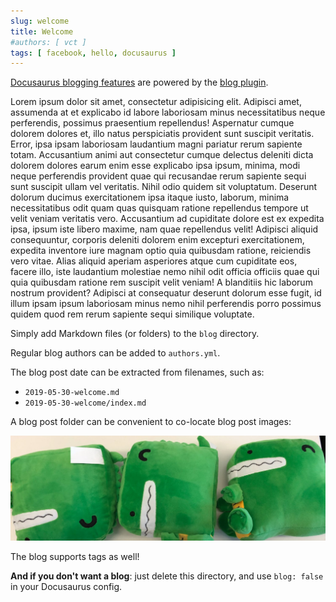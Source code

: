 ```yaml
---
slug: welcome
title: Welcome
#authors: [ vct ]
tags: [ facebook, hello, docusaurus ]
---
```


[Docusaurus blogging features](https://docusaurus.io/docs/blog) are powered by the [blog plugin](https://docusaurus.io/docs/api/plugins/@docusaurus/plugin-content-blog).

Lorem ipsum dolor sit amet, consectetur adipisicing elit. Adipisci amet, assumenda at et explicabo id labore laboriosam minus necessitatibus neque perferendis, possimus praesentium repellendus! Aspernatur cumque dolorem dolores et, illo natus perspiciatis provident sunt suscipit veritatis. Error, ipsa ipsam laboriosam laudantium magni pariatur rerum sapiente totam. Accusantium animi aut consectetur cumque delectus deleniti dicta dolorem dolores earum enim esse explicabo ipsa ipsum, minima, modi neque perferendis provident quae qui recusandae rerum sapiente sequi sunt suscipit ullam vel veritatis. Nihil odio quidem sit voluptatum. Deserunt dolorum ducimus exercitationem ipsa itaque iusto, laborum, minima necessitatibus odit quam quas quisquam ratione repellendus tempore ut velit veniam veritatis vero. Accusantium ad cupiditate dolore est ex expedita ipsa, ipsum iste libero maxime, nam quae repellendus velit! Adipisci aliquid consequuntur, corporis deleniti dolorem enim excepturi exercitationem, expedita inventore iure magnam optio quia quibusdam ratione, reiciendis vero vitae. Alias aliquid aperiam asperiores atque cum cupiditate eos, facere illo, iste laudantium molestiae nemo nihil odit officia officiis quae qui quia quibusdam ratione rem suscipit velit veniam! A blanditiis hic laborum nostrum provident? Adipisci at consequatur deserunt dolorum esse fugit, id illum ipsam ipsum laboriosam minus nemo nihil perferendis porro possimus quidem quod rem rerum sapiente sequi similique voluptate.
<!--truncate-->
Simply add Markdown files (or folders) to the `blog` directory.

Regular blog authors can be added to `authors.yml`.

The blog post date can be extracted from filenames, such as:

- `2019-05-30-welcome.md`
- `2019-05-30-welcome/index.md`

A blog post folder can be convenient to co-locate blog post images:

![Docusaurus Plushie](docusaurus-plushie-banner.jpeg)

The blog supports tags as well!

**And if you don't want a blog**: just delete this directory, and use `blog: false` in your Docusaurus config.
